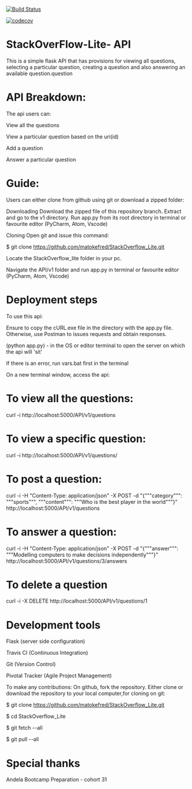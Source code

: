 [![Build Status](https://travis-ci.org/matokefred/StackOverFlow_Lite.svg?branch=api)](https://travis-ci.org/matokefred/StackOverFlow_Lite)

[![codecov](https://codecov.io/gh/matokefred/StackOverFlow_Lite/branch/api/graph/badge.svg)](https://codecov.io/gh/matokefred/StackOverFlow_Lite)
# StackOverFlow-Lite- API
This is a simple flask API that has provisions for viewing all questions, selecting a particular question, creating a question and also answering an available question.question

# API Breakdown:
The api users can:

View all the questions

View a particular question based on the uri(id)

Add a question

Answer a particular question


# Guide:
Users can either clone from github using git or download a zipped folder:

Downloading
Download the zipped file of this repository branch. Extract and go to the v1 directory. Run app.py from its root directory in terminal or favourite editor (PyCharm, Atom, Vscode)

Cloning
Open git and issue this command:

$ git clone https://github.com/matokefred/StackOverflow_Lite.git

Locate the StackOverflow_lite folder in your pc.

Navigate the API/v1 folder and run app.py in terminal or favourite editor (PyCharm, Atom, Vscode)

# Deployment steps
To use this api:

Ensure to copy the cURL.exe file in the directory with the app.py file. Otherwise, use Postman to issues requests and obtain responses.
 
(python app.py) - in the OS or editor terminal to open the server on which the api will 'sit'

If there is an error, run vars.bat first in the terminal

On a new terminal window, access the api:

# To view all the questions: 

curl -i http://localhost:5000/API/v1/questions

# To view a specific question: 

curl -i http://localhost:5000/API/v1/questions/<uri>

# To post a question: 

curl -i -H "Content-Type: application/json" -X POST -d "{"""category""": """sports""", """content""": """Who is the best player in the world"""}" http://localhost:5000/API/v1/questions

# To answer a question:

curl -i -H "Content-Type: application/json" -X POST -d "{"""answer""": """Modelling computers to make decisions independently"""}" http://localhost:5000/API/v1/questions/3/answers

# To delete a question

curl -i -X DELETE http://localhost:5000/API/v1/questions/1

# Development tools
Flask (server side configuration)

Travis CI (Continuous Integration)

Git (Version Control)

Pivotal Tracker (Agile Project Management)

To make any contributions:
On github, fork the repository. Either clone or download the repository to your local computer,for cloning on git:

$ git clone https://github.com/matokefred/StackOverflow_Lite.git

$ cd StackOverflow_Lite

$ git fetch --all

$ git pull --all

# Special thanks

Andela Bootcamp Preparation - cohort 31
